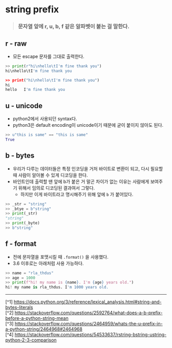 # string prefix
> ### 문자열 앞에 r, u, b, f 같은 알파벳이 붙는 걸 말한다.

## r - raw
- 모든 escape 문자를 그대로 출력한다.

```python
>> print(r"hi\nhello\tI'm fine thank you")
hi\nhello\tI'm fine thank you

>> print("hi\nhello\tI'm fine thank you")
hi
hello   I'm fine thank you
```

## u - unicode
- python2에서 사용되던 syntax다.
- python3은 default encoding이 unicode이기 때문에 굳이 붙이지 않아도 된다.

```python
>> u"this is same" == "this is same"
True
```

## b - bytes
- 우리가 다루는 데이터들은 특정 인코딩을 거처 바이트로 변환이 되고, 다시 필요할 때 사람이 알아볼 수 있게 디코딩을 한다.
- 바인트인데 출력할 땐 앞에 b가 붙은 거 말곤 차이가 없는 이유는 사람에게 보여주기 위해서 임의로 디코딩된 결과여서 그렇다.
    - 하지만 이게 바이트라고 명시해주기 위해 앞에 `b` 가 붙어있다.

```python
>> _str = "string"
>> _btye = b"string"
>> print(_str)
"string"
>> print(_byte)
>> b"string"
```

## f - format
- 전에 문자열을 포맷시킬 때 `.format()` 을 사용했다.
- 3.6 이후로는 아래처럼 사용 가능하다.

```python
>> name = "rla_thdus"
>> age = 1000
>> print(f"hi! my name is {name}. I'm {age} years old.")
hi! my name is rla_thdus. I'm 1000 years old.
```

---

[^1] https://docs.python.org/3/reference/lexical_analysis.html#string-and-bytes-literals<br>
[^2] https://stackoverflow.com/questions/2592764/what-does-a-b-prefix-before-a-python-string-mean<br>
[^3] https://stackoverflow.com/questions/2464959/whats-the-u-prefix-in-a-python-string/2464968#2464968<br>
[^4] https://stackoverflow.com/questions/54533637/rstring-bstring-ustring-python-2-3-comparison

